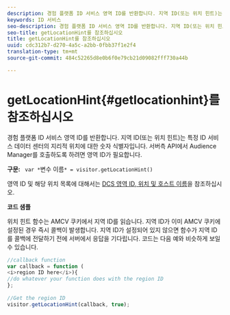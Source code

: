 ```yaml
---
description: 경험 플랫폼 ID 서비스 영역 ID를 반환합니다. 지역 ID(또는 위치 힌트)는 특정 ID 서비스 데이터 센터의 지리적 위치에 대한 숫자 식별자입니다. 서버측 API에서 Audience Manager를 호출하도록 하려면 영역 ID가 필요합니다.
keywords: ID 서비스
seo-description: 경험 플랫폼 ID 서비스 영역 ID를 반환합니다. 지역 ID(또는 위치 힌트)는 특정 ID 서비스 데이터 센터의 지리적 위치에 대한 숫자 식별자입니다. 서버측 API에서 Audience Manager를 호출하도록 하려면 영역 ID가 필요합니다.
seo-title: getLocationHint를 참조하십시오
title: getLocationHint를 참조하십시오
uuid: cdc312b7-d270-4a5c-a2bb-0fbb37f1e2f4
translation-type: tm+mt
source-git-commit: 484c52265d8e0b6f0e79cb21d09082fff730a44b

---
```



# getLocationHint{#getlocationhint}를 참조하십시오

경험 플랫폼 ID 서비스 영역 ID를 반환합니다. 지역 ID(또는 위치 힌트)는 특정 ID 서비스 데이터 센터의 지리적 위치에 대한 숫자 식별자입니다. 서버측 API에서 Audience Manager를 호출하도록 하려면 영역 ID가 필요합니다.

**구문:** ` var *`변수 이름`* = visitor.getLocationHint()`

영역 ID 및 해당 위치 목록에 대해서는 [DCS 영역 ID, 위치 및 호스트 이름](https://marketing.adobe.com/resources/help/en_US/aam/dcs-regions.html)을 참조하십시오.

**코드 샘플**

위치 힌트 함수는 AMCV 쿠키에서 지역 ID를 읽습니다. 지역 ID가 이미 AMCV 쿠키에 설정된 경우 즉시 콜백이 발생합니다. 지역 ID가 설정되어 있지 않으면 함수가 지역 ID를 콜백에 전달하기 전에 서버에서 응답을 기다립니다. 코드는 다음 예와 비슷하게 보일 수 있습니다.

```js
//callback function 
var callback = function ( 
<i>region ID here</i>){ 
//do whatever your function does with the region ID 
}; 
 
//Get the region ID 
visitor.getLocationHint(callback, true); 
```


